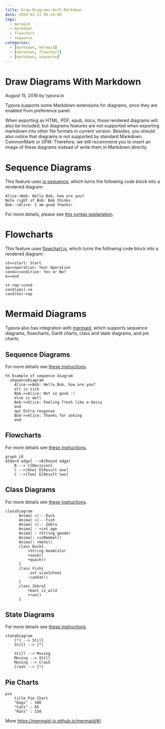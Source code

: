 ```yaml
---
title: Draw-Diagrams-With-Markdown
date: 2020-05-23 08:24:00
tags:
  - mermaid
  - markdown
  - flowchart
  - sequence
categories:
  - [markdown, mermaid]
  - [markdown, flowchart]
  - [markdown, sequence]
---
```




# Draw Diagrams With Markdown

August 15, 2016 by typora.io

Typora supports some Markdown extensions for diagrams, once they are enabled from preference panel.

When exporting as HTML, PDF, epub, docx, those rendered diagrams will also be included, but diagrams features are not supported when exporting markdown into other file formats in current version. Besides, you should also notice that diagrams is not supported by standard Markdown, CommonMark or GFM. Therefore, we still recommend you to insert an image of these diagrams instead of write them in Markdown directly.

# Sequence Diagrams

This feature uses [js-sequence](https://bramp.github.io/js-sequence-diagrams/), which turns the following code block into a rendered diagram:

```sequence
Alice->Bob: Hello Bob, how are you?
Note right of Bob: Bob thinks
Bob-->Alice: I am good thanks!
```

For more details, please see [this syntax explanation](https://bramp.github.io/js-sequence-diagrams/#syntax).

# Flowcharts

This feature uses [flowchart.js](http://flowchart.js.org/), which turns the following code block into a rendered diagram:

```flow
st=>start: Start
op=>operation: Your Operation
cond=>condition: Yes or No?
e=>end

st->op->cond
cond(yes)->e
cond(no)->op
```

# Mermaid Diagrams

Typora also has integration with [mermaid](https://mermaid-js.github.io/mermaid/#/), which supports sequence diagrams, flowcharts, Gantt charts, class and state diagrams, and pie charts.

## Sequence Diagrams

For more details see [these instructions](https://mermaid-js.github.io/mermaid/#/sequenceDiagram).

```mermaid
%% Example of sequence diagram
  sequenceDiagram
    Alice->>Bob: Hello Bob, how are you?
    alt is sick
    Bob->>Alice: Not so good :(
    else is well
    Bob->>Alice: Feeling fresh like a daisy
    end
    opt Extra response
    Bob->>Alice: Thanks for asking
    end
```

## Flowcharts

For more details see [these instructions](https://mermaid-js.github.io/mermaid/#/flowchart).

```mermaid
graph LR
A[Hard edge] -->B(Round edge)
    B --> C{Decision}
    C -->|One| D[Result one]
    C -->|Two| E[Result two]
```
## Class Diagrams

For more details see [these instructions](https://mermaid-js.github.io/mermaid/#/classDiagram).

```mermaid
classDiagram
      Animal <|-- Duck
      Animal <|-- Fish
      Animal <|-- Zebra
      Animal : +int age
      Animal : +String gender
      Animal: +isMammal()
      Animal: +mate()
      class Duck{
          +String beakColor
          +swim()
          +quack()
      }
      class Fish{
          -int sizeInFeet
          -canEat()
      }
      class Zebra{
          +bool is_wild
          +run()
      }
```

## State Diagrams

For more details see [these instructions](https://mermaidjs.github.io/#/stateDiagram).

```mermaid
stateDiagram
    [*] --> Still
    Still --> [*]

    Still --> Moving
    Moving --> Still
    Moving --> Crash
    Crash --> [*]
```

## Pie Charts

```mermaid
pie
    title Pie Chart
    "Dogs" : 386
    "Cats" : 85
    "Rats" : 150 
```



More https://mermaid-js.github.io/mermaid/#/